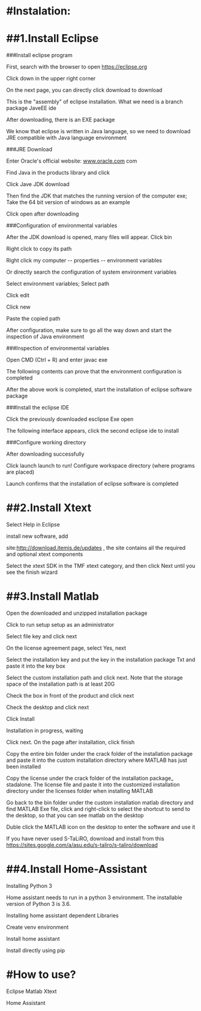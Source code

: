 #Instalation:
=
##1.Install Eclipse
==
###Install eclipse program

First, search with the browser to open https://eclipse.org 

Click down in the upper right corner

On the next page, you can directly click download to download

This is the "assembly" of eclipse installation. What we need is a branch package JaveEE ide

After downloading, there is an EXE package

We know that eclipse is written in Java language, so we need to download JRE compatible with Java language environment

###JRE Download

Enter Oracle's official website: www.oracle.com com

Find Java in the products library and click

Click Jave JDK download

Then find the JDK that matches the running version of the computer exe; Take the 64 bit version of windows as an example

Click open after downloading

###Configuration of environmental variables

After the JDK download is opened, many files will appear. Click bin

Right click to copy its path

Right click my computer -- properties -- environment variables

Or directly search the configuration of system environment variables

Select environment variables; Select path

Click edit

Click new 

Paste the copied path

After configuration, make sure to go all the way down and start the inspection of Java environment

###Inspection of environmental variables

Open CMD (Ctrl + R) and enter javac exe

The following contents can prove that the environment configuration is completed

After the above work is completed, start the installation of eclipse software package

###Install the eclipse IDE

Click the previously downloaded esclipse Exe open

The following interface appears, click the second eclipse ide to install

###Configure working directory

After downloading successfully

Click launch launch to run! Configure workspace directory (where programs are placed)

Launch confirms that the installation of eclipse software is completed

##2.Install Xtext
==
Select Help in Eclipse

install new software, add 

site:http://download.itemis.de/updates , the site contains all the required and optional xtext components

Select the xtext SDK in the TMF xtext category, and then click Next until you see the finish wizard

##3.Install Matlab
==
Open the downloaded and unzipped installation package

Click to run setup setup as an administrator

Select file key and click next

On the license agreement page, select Yes, next

Select the installation key and put the key in the installation package Txt and paste it into the key box

Select the custom installation path and click next. Note that the storage space of the installation path is at least 20G

Check the box in front of the product and click next

Check the desktop and click next

Click Install

Installation in progress, waiting

Click next. On the page after installation, click finish

Copy the entire bin folder under the crack folder of the installation package and paste it into the custom installation directory where MATLAB has just been installed

Copy the license under the crack folder of the installation package_ stadalone. The license file and paste it into the customized installation directory under the licenses folder when installing MATLAB

Go back to the bin folder under the custom installation matlab directory and find MATLAB Exe file, click and right-click to select the shortcut to send to the desktop, so that you can see matlab on the desktop

Duble click the MATLAB icon on the desktop to enter the software and use it

If you have never used S-TaLiRO, download and install from this https://sites.google.com/a/asu.edu/s-taliro/s-taliro/download

##4.Install Home-Assistant
==
Installing Python 3

Home assistant needs to run in a python 3 environment. The installable version of Python 3 is 3.6.

Installing home assistant dependent Libraries

Create venv environment

Install home assistant

Install directly using pip

#How to use?
=
Eclipse
Matlab
Xtext

Home Assistant
